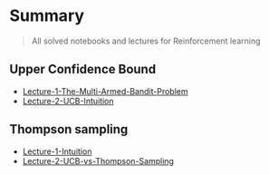 # Summary
> All solved notebooks and lectures for Reinforcement learning


## Upper Confidence Bound
* [Lecture-1-The-Multi-Armed-Bandit-Problem](https://www.udemy.com/course/machinelearning/learn/lecture/6456816#overview)
* [Lecture-2-UCB-Intuition](https://www.udemy.com/course/machinelearning/learn/lecture/6456832#overview)
  

## Thompson sampling
* [Lecture-1-Intuition](https://www.udemy.com/course/machinelearning/learn/lecture/6456840#overview)
* [Lecture-2-UCB-vs-Thompson-Sampling](https://www.udemy.com/course/machinelearning/learn/lecture/6468288#overview)